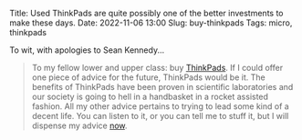 Title: Used ThinkPads are quite possibly one of the better investments to make these days.
Date: 2022-11-06 13:00
Slug: buy-thinkpads
Tags: micro, thinkpads

To wit, with apologies to Sean Kennedy...
> To my fellow lower and upper class: buy [ThinkPads](https://www.thinkwiki.org/wiki/ThinkWiki). If I could offer one piece of advice for the future, ThinkPads would be it. The benefits of ThinkPads have been proven in scientific laboratories and our society is going to hell in a handbasket in a rocket assisted fashion. All my other advice pertains to trying to lead some kind of a decent life. You can listen to it, or you can tell me to stuff it, but I will dispense my advice [now](/media/audio/sean-kennedy-wear-body-armour.mp3).
